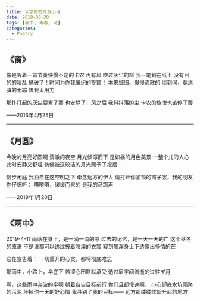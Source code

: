 ```yaml
---
title: 大学时的几首小诗
date: 2019-06-30
tags: [高中, 青春, 诗]
categories: 
  - Poetry
---
```


## 《窗》
像是听着一首节奏快慢不定的卡农
再有风 吹过灰尘的窗
我一笔划在纸上
没有目的的凌乱
捅破了！时间为你我编织的箩筐！
本来细细、慢慢流散的
顷刻间，竟消弭的无踪
恨我太用力

那扑打起的灰尘耍累了罢
也安静了，风之后
我抖抖落的尘
卡农的旋律也该停了罢

——2016年4月25日

---

## 《月圆》
今晚的月亮好圆啊
清澈的夜空
月光倾泻而下
是如昼的月色美景
一整个儿的人心
此时安静又舒坦
仿佛被这皎洁的月光赐予了祝福

信步闲庭
我独自在这空明之下
牵念远方的伊人
请打开你紧锁的窗子罢，我的朋友
你仔细听：
嗒嗒嗒，缓缓而来的
是我的马蹄声

——2019年1月20日

---

## 《雨中》

2019-4-11
雨落在身上，是一滴一滴的凉
过去的记忆，是一天一天的亡
这个秋冬的原语
不是谁都可以透过披着冷漠的衣裳
窥到那浑身上下透露出多情的芒

它在宣告着：
一切重开的心灵，都将彻底难忘

那雨中，小路上，伞底下
苦涩心田默默承受
透过眉宇间流逝的过往岁月

啊，这些雨中奔波的伞啊
朝着各自目标前行
你们且都慢速啊，
小心脚底水坑囤聚的污泥
坏掉你一天的好心情
我寻到了我的目标——
远方那缕缕炊烟升起的地方